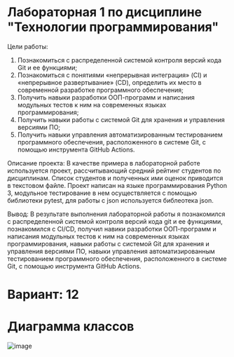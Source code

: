 # Лабораторная 1 по дисциплине "Технологии программирования"
Цели работы:
1. Познакомиться c распределенной системой контроля версий кода Git и ее функциями;
2. Познакомиться с понятиями «непрерывная интеграция» (CI) и «непрерывное развертывание» (CD), определить их место в современной разработке программного обеспечения;
3. Получить навыки разработки ООП-программ и написания модульных тестов к ним на современных языках программирования;
4. Получить навыки работы с системой Git для хранения и управления версиями ПО;
5. Получить навыки управления автоматизированным тестированием программного обеспечения, расположенного в системе Git, с помощью инструмента GitHub Actions.

Описание проекта: В качестве примера в лабораторной работе используется проект, рассчитывающий средний рейтинг студентов по дисциплинам. Список студентов и полученных ими оценок приводится в текстовом файле. Проект написан на языке программирования Python 3, модульное тестирование в нем осуществляется с помощью библиотеки pytest, для работы с json используется библеотека json.

Вывод: В результате выполнения лабораторной работы я познакомился с распределенной системой контроля версий кода git и ее функциями, познакомился с CI/CD, получил навики разработки ООП-программ и написания модульных тестов к ним на современных языках программирования, навыки работы с системой Git для хранения и управления версиями ПО, навыки управления автоматизированным тестированием программного обеспечения, расположенного в системе Git, с помощью инструмента GitHub Actions.

# Вариант: 12

# Диаграмма классов

![image](https://github.com/linkroot1/PTLab1/assets/90197950/89b9bff4-a8fa-4723-b94a-330a7e5602f2)
